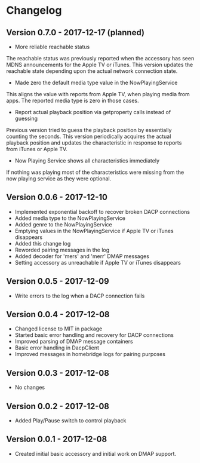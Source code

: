 # Changelog

 ## Version 0.7.0 - 2017-12-17  (planned)

- More reliable reachable status

The reachable status was previously reported when the accessory has seen
MDNS announcements for the Apple TV or iTunes. This version updates the
reachable state depending upon the actual network connection state.

- Made zero the default media type value in the NowPlayingService

This aligns the value with reports from Apple TV, when playing media from apps.
The reported media type is zero in those cases.

- Report actual playback position via getproperty calls instead of guessing

Previous version tried to guess the playback position by essentially counting
the seconds. This version periodically acquires the actual playback position and
updates the characteristic in response to reports from iTunes or Apple TV.

- Now Playing Service shows all characteristics immediately

If nothing was playing most of the characteristics were missing from the now
playing service as they were optional.

## Version 0.0.6 - 2017-12-10

- Implemented exponential backoff to recover broken DACP connections
- Added media type to the NowPlayingService
- Added genre to the NowPlayingService
- Emptying values in the NowPlayingService if Apple TV or iTunes disappears
- Added this change log
- Reworded pairing messages in the log
- Added decoder for 'mers' and 'merr' DMAP messages
- Setting accessory as unreachable if Apple TV or iTunes disappears

## Version 0.0.5 - 2017-12-09

- Write errors to the log when a DACP connection fails

## Version 0.0.4 - 2017-12-08

- Changed license to MIT in package
- Started basic error handling and recovery for DACP connections
- Improved parsing of DMAP message containers
- Basic error handling in DacpClient
- Improved messages in homebridge logs for pairing purposes

## Version 0.0.3 - 2017-12-08

- No changes

## Version 0.0.2 - 2017-12-08

- Added Play/Pause switch to control playback

## Version 0.0.1 - 2017-12-08

- Created initial basic accessory and initial work on DMAP support.